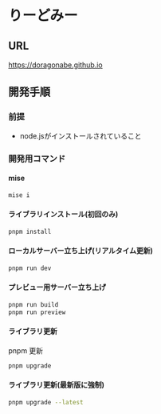 # りーどみー

## URL

<https://doragonabe.github.io>

## 開発手順

### 前提

- node.jsがインストールされていること

### 開発用コマンド

#### mise

```bash
mise i
```

#### ライブラリインストール(初回のみ)

```bash
pnpm install
```

#### ローカルサーバー立ち上げ(リアルタイム更新)

```bash
pnpm run dev
```

#### プレビュー用サーバー立ち上げ

```bash
pnpm run build
pnpm run preview
```

#### ライブラリ更新

pnpm 更新

```bash
pnpm upgrade
```

#### ライブラリ更新(最新版に強制)

```bash
pnpm upgrade --latest
```
